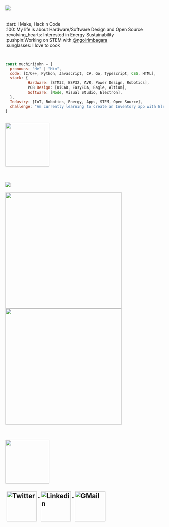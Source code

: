 <h2 align="left">
  <img src="https://readme-typing-svg.herokuapp.com/?lines=Hey,+There!+👋;Here's+muchiri+john..;Nice+to+meet+you!&center=true&size=30">
</h2>
<p align="left">
  <br>:dart: I Make, Hack n Code
  <br>:100: My life is about Hardware/Software Design and Open Source
  <br>:revolving_hearts: Interested in Energy Sustainability
  <br>:pushpin:Working on STEM with <a href="https://github.com/ngoirimbagara">@ngoirimbagara</a>
  <br>:sunglasses: I love to cook
</p>
<br>

```javascript
const muchirijohn = {
  pronouns: "He" | "Him",
  code: [C/C++, Python, Javascript, C#, Go, Typescript, CSS, HTML],
  stack: { 
          Hardware: [STM32, ESP32, AVR, Power Design, Robotics],
          PCB Design: [KiCAD, EasyEDA, Eagle, Altium],
          Software: [Node, Visual Studio, Electron],
  },
  Industry: [IoT, Robotics, Energy, Apps, STEM, Open Source],
  challenge: "Am currently learning to create an Inventory app with Electron"
}
```

<h2><img width="140px" src="https://media.giphy.com/media/Bzzb92NKwUOj0FjQOd/giphy.gif" /></h2>
<br>
<p align="left">
 <!--<img width="48%" src="https://github-readme-stats.vercel.app/api?username=muchirijohn&show_icons=true&theme=radical&count_private=true&custom_title=@muchirijohn"> 
 <img  width="48%" src="https://github-readme-streak-stats.herokuapp.com/?user=muchirijohn&theme=radical" />
</p>
<br>
<p align="left">
 <img width="48%" src="https://github-readme-stats.vercel.app/api/top-langs/?username=muchirijohn&layout=compact&theme=dark&custom_title=Languages" > 
 <img width="48%" src="https://activity-graph.herokuapp.com/graph?username=muchirijohn&theme=redical">-->
  <a href="#">
    <img src="https://activity-graph.herokuapp.com/graph?username=muchirijohn&theme=dracula&bg_color=00000000&color=878787&line=4c8ed9&point=00000000&area=true&hide_border=true" />     </a><br><br>
  <a href="#" alt=""><img width="370px" src="https://github-readme-stats.vercel.app/api?username=muchirijohn&custom_title=In+Data+We+Trust&show_icons=true&hide_border=true&count_private=true&bg_color=00000000&title_color=58a6fe&text_color=878787&icon_color=58a6fe&cache_seconds=1800" />
  </a>
  <a href="#" alt=""><img width="370px" src="https://github-readme-streak-stats.herokuapp.com/?user=muchirijohn&background=00000000&hide_border=true&stroke=878787&ring=4c8ed9&fire=4c8ed9&currStreakNum=878787&sideNums=878787&currStreakLabel=878787&sideLabels=878787&dates=878787" />
  </a><br></br>
</p>

<h2><img width="140px" src="https://media.giphy.com/media/xTiTnxpQ3ghPiB2Hp6/giphy.gif"</h2>
<p align="left">
  <a href="https://twitter.com/muchiri15john">
  <img width="96px" src="https://raw.githubusercontent.com/klaasnicolaas/ColoredBadges/master/svg/social/twitter.svg" alt="Twitter" style="vertical-align:top; margin:4px">
  </a>
  <a href="https://linkedin.com/in/muchirijohn">
  <img width="96px" src="https://raw.githubusercontent.com/klaasnicolaas/ColoredBadges/master/svg/social/linkedin.svg" alt="Linkedin" style="vertical-align:top; margin:4px">
  </a><!--
  <a href="https://instagram.com/muchirijohn">
  <img src="https://raw.githubusercontent.com/klaasnicolaas/ColoredBadges/prod/svg/social/instagram.svg" alt="Instagram" style="vertical-align:top; margin:4px">
  </a>-->
  <a href="mailto:muchiri.mwihaki@gmail.com">
  <img width="96px" src="https://raw.githubusercontent.com/klaasnicolaas/ColoredBadges/prod/svg/social/gmail.svg" alt="GMail" style="vertical-align:top; margin:4px">
  </a>
</p>

